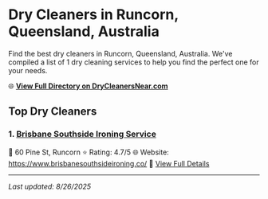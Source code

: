 # Dry Cleaners in Runcorn, Queensland, Australia

Find the best dry cleaners in Runcorn, Queensland, Australia. We've compiled a list of 1 dry cleaning services to help you find the perfect one for your needs.

🌐 **[View Full Directory on DryCleanersNear.com](https://drycleanersnear.com/city/Australia/Queensland/Runcorn)**

## Top Dry Cleaners

### 1. [Brisbane Southside Ironing Service](https://drycleanersnear.com/dryCleaner/68aa737a39cc7c0899005b5d/brisbane-southside-ironing-service)
📍 60 Pine St, Runcorn
⭐ Rating: 4.7/5
🌐 Website: https://www.brisbanesouthsideironing.co/
🔗 [View Full Details](https://drycleanersnear.com/dryCleaner/68aa737a39cc7c0899005b5d/brisbane-southside-ironing-service)


---

*Last updated: 8/26/2025*
